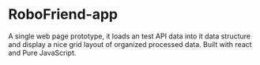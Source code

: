 # RoboFriend-app
A single web page prototype, it loads an test API data into it data structure  and display a nice grid layout of organized processed data. Built with react and Pure JavaScript. 
